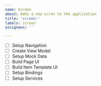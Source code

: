 ```yaml
---
name: Screen
about: Adds a new scren to the application
title: 'screen:'
labels: screen
assignees: ''

---
```


- [ ] Setup Navigation
- [ ] Create View Model
- [ ] Setup Mock Data
- [ ] Build Page UI
- [ ] Build Item Template UI
- [ ] Setup Bindings
- [ ] Setup Services
